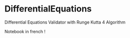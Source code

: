 # DifferentialEquations
Differential Equations Validator with Runge Kutta 4 Algorithm

Notebook in french !
